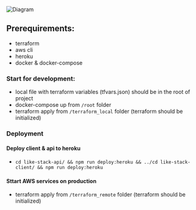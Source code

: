 
![Diagram](https://user-images.githubusercontent.com/47756969/110864397-18294400-82d3-11eb-9a13-c9fed4d11362.jpg)

## Prerequirements:

- terraform
- aws cli
- heroku
- docker & docker-compose

### Start for development:

- local file with terraform variables (tfvars.json) should be in the root of project
- docker-compose up from `/root` folder
- terraform apply from `/terraform_local` folder (terraform should be initialized)

### Deployment

#### Deploy client & api to heroku

- `cd like-stack-api/ && npm run deploy:heroku && ../cd like-stack-client/ && npm run deploy:heroku`

#### Sttart AWS services on production

- terraform apply from `/terraform_remote` folder (terraform should be initialized)
